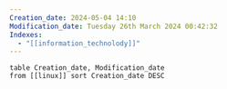 ```yaml
---
Creation_date: 2024-05-04 14:10
Modification_date: Tuesday 26th March 2024 00:42:32
Indexes:
  - "[[information_technolody]]"
---
```


```dataview
table Creation_date, Modification_date
from [[linux]] sort Creation_date DESC
```
